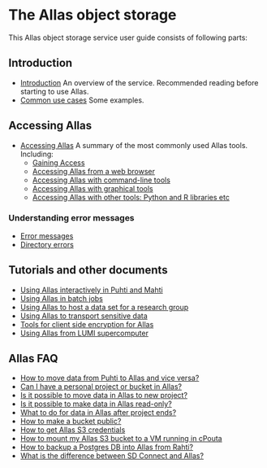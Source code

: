 # The Allas object storage

This Allas object storage service user guide consists of following parts:

## Introduction

   * [Introduction](./introduction.md) An overview of the service. Recommended reading before starting to use Allas.
   * [Common use cases](./using_allas/common_use_cases.md) Some examples.


## Accessing Allas

   * [Accessing Allas](./accessing_allas.md) A summary of the most commonly used Allas tools. Including:
      * [Gaining Access](./introduction.md#gaining-access) 
      * [Accessing Allas from a web browser](./accessing_allas.md#web-browser-interfaces)
      * [Accessing Allas with command-line tools](./accessing_allas.md#commandline-tools)
      * [Accessing Allas with graphical tools](./accessing_allas.md#graphical-tools)
      * [Accessing Allas with other tools: Python and R libraries etc](./accessing_allas.md#other-tools-python-and-r-libraries-etc)

### Understanding error messages

   * [Error messages](./using_allas/error_messages.md)
   * [Directory errors](./using_allas/directory_object_error.md )
   
## Tutorials and other documents

* [Using Allas interactively in Puhti and Mahti](./allas-hpc.md) 
* [Using Allas in batch jobs](./allas_batchjobs.md)
* [Using Allas to host a data set for a research group](./allas_project_example.md)
* [Using Allas to transport sensitive data](../sensitive-data/sequencing_center_tutorial.md)
* [Tools for client side encryption for Allas](./allas_encryption.md)
* [Using Allas from LUMI supercomputer](./allas_lumi.md)

## Allas FAQ

* [How to move data from Puhti to Allas and vice versa?](../../support/faq/how-to-move-data-between-puhti-and-allas.md)
* [Can I have a personal project or bucket in Allas?](../../support/faq/can-i-have-a-personal-project-or-bucket-in-allas.md)
* [Is it possible to move data in Allas to new project?](../../support/faq/is-it-possible-to-move-data-in-allas-to-new-project.md)
* [Is it possible to make data in Allas read-only?](../../support/faq/is-it-possible-to-make-data-in-allas-read-only.md)
* [What to do for data in Allas after project ends?](../../support/faq/what-to-do-for-data-in-allas-after-project-ends.md)
* [How to make a bucket public?](../../support/faq/ow-to-make-a-bucket-public.md)
* [How to get Allas S3 credentials](../../support/faq/how-to-get-Allas-s3-credentials.md)
* [How to mount my Allas S3 bucket to a VM running in cPouta](../../support/faq/how-to-mount-os-bucket-for-cpouta.md)
* [How to backup a Postgres DB into Allas from Rahti?](../../support/faq/backup-postgres-allas.md)
* [What is the difference between SD Connect and Allas?](../../support/faq/sensitive-data-connect.md#what-is-the-difference-between-sd-connect-and-allas)